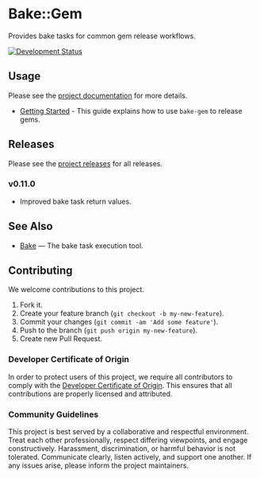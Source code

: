 # Bake::Gem

Provides bake tasks for common gem release workflows.

[![Development Status](https://github.com/ioquatix/bake-gem/workflows/Test/badge.svg)](https://github.com/ioquatix/bake-gem/actions?workflow=Test)

## Usage

Please see the [project documentation](https://ioquatix.github.io/bake-gem/) for more details.

  - [Getting Started](https://ioquatix.github.io/bake-gem/guides/getting-started/index) - This guide explains how to use `bake-gem` to release gems.

## Releases

Please see the [project releases](https://ioquatix.github.io/bake-gem/releases/index) for all releases.

### v0.11.0

  - Improved bake task return values.

## See Also

  - [Bake](https://github.com/ioquatix/bake) — The bake task execution tool.

## Contributing

We welcome contributions to this project.

1.  Fork it.
2.  Create your feature branch (`git checkout -b my-new-feature`).
3.  Commit your changes (`git commit -am 'Add some feature'`).
4.  Push to the branch (`git push origin my-new-feature`).
5.  Create new Pull Request.

### Developer Certificate of Origin

In order to protect users of this project, we require all contributors to comply with the [Developer Certificate of Origin](https://developercertificate.org/). This ensures that all contributions are properly licensed and attributed.

### Community Guidelines

This project is best served by a collaborative and respectful environment. Treat each other professionally, respect differing viewpoints, and engage constructively. Harassment, discrimination, or harmful behavior is not tolerated. Communicate clearly, listen actively, and support one another. If any issues arise, please inform the project maintainers.
